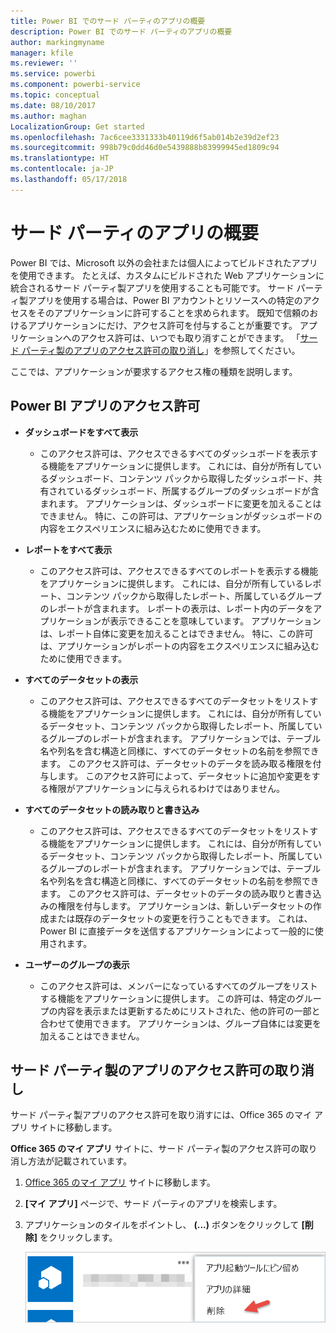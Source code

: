 ```yaml
---
title: Power BI でのサード パーティのアプリの概要
description: Power BI でのサード パーティのアプリの概要
author: markingmyname
manager: kfile
ms.reviewer: ''
ms.service: powerbi
ms.component: powerbi-service
ms.topic: conceptual
ms.date: 08/10/2017
ms.author: maghan
LocalizationGroup: Get started
ms.openlocfilehash: 7ac6cee3331333b40119d6f5ab014b2e39d2ef23
ms.sourcegitcommit: 998b79c0dd46d0e5439888b83999945ed1809c94
ms.translationtype: HT
ms.contentlocale: ja-JP
ms.lasthandoff: 05/17/2018
---
```

# <a name="get-started-with-third-party-apps"></a>サード パーティのアプリの概要
Power BI では、Microsoft 以外の会社または個人によってビルドされたアプリを使用できます。 たとえば、カスタムにビルドされた Web アプリケーションに統合されるサード パーティ製アプリを使用することも可能です。 サード パーティ製アプリを使用する場合は、Power BI アカウントとリソースへの特定のアクセスをそのアプリケーションに許可することを求められます。 既知で信頼のおけるアプリケーションにだけ、アクセス許可を付与することが重要です。 アプリケーションへのアクセス許可は、いつでも取り消すことができます。 「[サード パーティ製のアプリのアクセス許可の取り消し](#revoke)」を参照してください。

ここでは、アプリケーションが要求するアクセス権の種類を説明します。

## <a name="power-bi-app-permissions"></a>Power BI アプリのアクセス許可
* **ダッシュボードをすべて表示**
  
  * このアクセス許可は、アクセスできるすべてのダッシュボードを表示する機能をアプリケーションに提供します。 これには、自分が所有しているダッシュボード、コンテンツ パックから取得したダッシュボード、共有されているダッシュボード、所属するグループのダッシュボードが含まれます。 アプリケーションは、ダッシュボードに変更を加えることはできません。 特に、この許可は、アプリケーションがダッシュボードの内容をエクスペリエンスに組み込むために使用できます。
* **レポートをすべて表示**
  
  * このアクセス許可は、アクセスできるすべてのレポートを表示する機能をアプリケーションに提供します。 これには、自分が所有しているレポート、コンテンツ パックから取得したレポート、所属しているグループのレポートが含まれます。 レポートの表示は、レポート内のデータをアプリケーションが表示できることを意味しています。 アプリケーションは、レポート自体に変更を加えることはできません。 特に、この許可は、アプリケーションがレポートの内容をエクスペリエンスに組み込むために使用できます。
* **すべてのデータセットの表示**
  
  * このアクセス許可は、アクセスできるすべてのデータセットをリストする機能をアプリケーションに提供します。 これには、自分が所有しているデータセット、コンテンツ パックから取得したレポート、所属しているグループのレポートが含まれます。 アプリケーションでは、テーブル名や列名を含む構造と同様に、すべてのデータセットの名前を参照できます。 このアクセス許可は、データセットのデータを読み取る権限を付与します。 このアクセス許可によって、データセットに追加や変更をする権限がアプリケーションに与えられるわけではありません。
* **すべてのデータセットの読み取りと書き込み**
  
  * このアクセス許可は、アクセスできるすべてのデータセットをリストする機能をアプリケーションに提供します。 これには、自分が所有しているデータセット、コンテンツ パックから取得したレポート、所属しているグループのレポートが含まれます。 アプリケーションでは、テーブル名や列名を含む構造と同様に、すべてのデータセットの名前を参照できます。 このアクセス許可は、データセットのデータの読み取りと書き込みの権限を付与します。 アプリケーションは、新しいデータセットの作成または既存のデータセットの変更を行うこともできます。 これは、Power BI に直接データを送信するアプリケーションによって一般的に使用されます。
* **ユーザーのグループの表示**
  
  * このアクセス許可は、メンバーになっているすべてのグループをリストする機能をアプリケーションに提供します。 この許可は、特定のグループの内容を表示または更新するためにリストされた、他の許可の一部と合わせて使用できます。 アプリケーションは、グループ自体には変更を加えることはできません。

<a name="revoke"/>

## <a name="revoke-third-party-app-permissions"></a>サード パーティ製のアプリのアクセス許可の取り消し
サード パーティ製アプリのアクセス許可を取り消すには、Office 365 のマイ アプリ サイトに移動します。

**Office 365 のマイ アプリ** サイトに、サード パーティ製のアクセス許可の取り消し方法が記載されています。

1. [Office 365 のマイ アプリ](https://portal.office.com/myapps) サイトに移動します。
2. **[マイ アプリ]** ページで、サード パーティのアプリを検索します。
3. アプリケーションのタイルをポイントし、 **(...)** ボタンをクリックして **[削除]** をクリックします。
   
   ![](media/service-power-bi-get-started-third-party-apps/remove.png)

